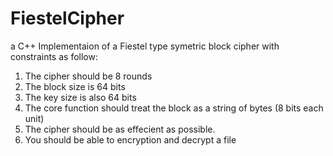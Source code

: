 # FiestelCipher
a C++ Implementaion of a Fiestel type symetric block cipher with constraints as follow: 
1. The cipher should be 8 rounds 
2. The block size is 64 bits 
3. The key size is also 64 bits 
4. The core function should treat the block as a string of bytes (8 bits each unit) 
5. The cipher should be as effecient as possible. 
6. You should be able to encryption and decrypt a file 
